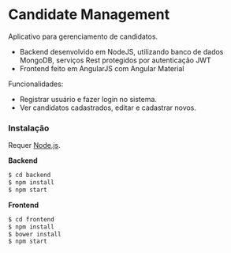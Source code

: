 # Candidate Management

Aplicativo para gerenciamento de candidatos.

* Backend desenvolvido em NodeJS, utilizando banco de dados MongoDB, serviços Rest protegidos por autenticação JWT
* Frontend feito em AngularJS com Angular Material

Funcionalidades:
* Registrar usuário e fazer login no sistema.
* Ver candidatos cadastrados, editar e cadastrar novos.

### Instalação

Requer [Node.js](https://nodejs.org/).

**Backend**
```sh
$ cd backend
$ npm install
$ npm start
```

**Frontend**
```sh
$ cd frontend
$ npm install
$ bower install
$ npm start
```